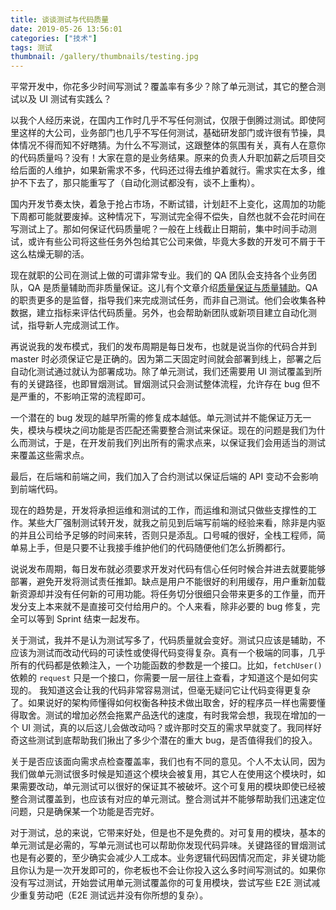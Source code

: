 ```yaml
---
title: 谈谈测试与代码质量
date: 2019-05-26 13:56:01
categories: ["技术"]
tags: 测试
thumbnail: /gallery/thumbnails/testing.jpg
---
```


平常开发中，你花多少时间写测试？覆盖率有多少？除了单元测试，其它的整合测试以及 UI 测试有实践么？

以我个人经历来说，在国内工作时几乎不写任何测试，仅限于倒腾过测试。即使阿里这样的大公司，业务部门也几乎不写任何测试，基础研发部门或许很有节操，具体情况不得而知不好瞎猜。为什么不写测试，这跟整体的氛围有关，真有人在意你的代码质量吗？没有！大家在意的是业务结果。原来的负责人升职加薪之后项目交给后面的人维护，如果新需求不多，代码还过得去维护着就行。需求实在太多，维护不下去了，那只能重写了（自动化测试都没有，谈不上重构）。

国内开发节奏太快，着急于抢占市场，不断试错，计划赶不上变化，这周加的功能下周都可能就要废掉。这种情况下，写测试完全得不偿失，自然也就不会花时间在写测试上了。那如何保证代码质量呢？一般在上线截止日期前，集中时间手动测试，或许有些公司将这些任务外包给其它公司来做，毕竟大多数的开发可不屑于干这么枯燥无聊的活。

现在就职的公司在测试上做的可谓非常专业。我们的 QA 团队会支持各个业务团队，QA 是质量辅助而非质量保证。这儿有个文章介绍[质量保证与质量辅助](https://www.utest.com/articles/quality-assurance-or-quality-assistance)。QA 的职责更多的是监督，指导我们来完成测试任务，而非自己测试。他们会收集各种数据，建立指标来评估代码质量。另外，也会帮助新团队或新项目建立自动化测试，指导新人完成测试工作。

再说说我的发布模式，我们的发布周期是每日发布，也就是说当你的代码合并到 master 时必须保证它是正确的。因为第二天固定时间就会部署到线上，部署之后自动化测试通过就认为部署成功。除了单元测试，我们还需要用 UI 测试覆盖到所有的关键路径，也即冒烟测试。冒烟测试只会测试整体流程，允许存在 bug 但不是严重的，不影响正常的流程即可。

一个潜在的 bug 发现的越早所需的修复成本越低。单元测试并不能保证万无一失，模块与模块之间功能是否匹配还需要整合测试来保证。现在的问题是我们为什么而测试，于是，在开发前我们列出所有的需求点来，以保证我们会用适当的测试来覆盖这些需求点。

最后，在后端和前端之间，我们加入了合约测试以保证后端的 API 变动不会影响到前端代码。

现在的趋势是，开发将承担运维和测试的工作，而运维和测试只做些支撑性的工作。某些大厂强制测试转开发，就我之前见到后端写前端的经验来看，除非是内驱的并且公司给予足够的时间来转，否则只是添乱。口号喊的很好，全栈工程师，简单易上手，但是只要不让我接手维护他们的代码随便他们怎么折腾都行。

说说发布周期，每日发布就必须要求开发对代码有信心任何时候合并进去就要能够部署，避免开发将测试责任推卸。缺点是用户不能很好的利用缓存，用户重新加载新资源却并没有任何新的可用功能。将任务切分很细只会带来更多的工作量，而开发分支上本来就不是直接可交付给用户的。个人来看，除非必要的 bug 修复，完全可以等到 Sprint 结束一起发布。

关于测试，我并不是认为测试写多了，代码质量就会变好。测试只应该是辅助，不应该为测试而改动代码的可读性或使得代码变得复杂。真有一个极端的同事，几乎所有的代码都是依赖注入，一个功能函数的参数是一个接口。比如，`fetchUser()` 依赖的 `request` 只是一个接口，你需要一层一层往上查看，才知道这个是如何实现的。
我知道这会让我的代码非常容易测试，但毫无疑问它让代码变得更复杂了。如果说好的架构师懂得如何权衡各种技术做出取舍，好的程序员一样也需要懂得取舍。测试的增加必然会拖累产品迭代的速度，有时我常会想，我现在增加的一个 UI 测试，真的以后这儿会做改动吗？或许那时交互的需求早就变了。我同样好奇这些测试到底帮助我们揪出了多少个潜在的重大 bug，是否值得我们的投入。

关于是否应该面向需求点检查覆盖率，我们也有不同的意见。个人不太认同，因为我们做单元测试很多时候是知道这个模块会被复用，其它人在使用这个模块时，如果需要改动，单元测试可以很好的保证其不被破坏。这个可复用的模块即使已经被整合测试覆盖到，也应该有对应的单元测试。整合测试并不能够帮助我们迅速定位问题，只是确保某一个功能是否完好。

对于测试，总的来说，它带来好处，但是也不是免费的。对可复用的模块，基本的单元测试是必需的，写单元测试也可以帮助你发现代码异味。关键路径的冒烟测试也是有必要的，至少确实会减少人工成本。业务逻辑代码因情况而定，非关键功能且你认为是一次开发即可的，你老板也不会让你投入这么多时间写测试的。如果你没有写过测试，开始尝试用单元测试覆盖你的可复用模块，尝试写些 E2E 测试减少重复劳动吧（E2E 测试远并没有你所想的复杂）。
